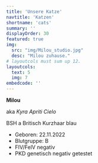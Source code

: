 ```yaml
---
title: 'Unsere Katze'
navtitle: 'Katzen'
shortname: 'cats'
summary: ''
displayOrder: 30
featured: true
img: 
  src: "img/Milou_studio.jpg" 
  desc: "Milou zuhause."
# layoutcols must sum up 12.
layoutcols: 
  text: 5
  img: 7 
embedcode: ''
---
```

<article itemscope itemtype="https://schema.org/Cat">
<p itemprop="name"><strong>Milou</strong></p> <p>aka <em>Kyra Apriti Cielo</em></p>

<p><span itemprop="breed">BSH a Britisch Kurzhaar</span> <span itemprop="breed">blau</span></p>
<ul>
<li>Geboren: <time itemprop="birthDate" datetime="2022-11-22">22.11.2022</time></li>

<li itemprop="additionalProperty" itemscope itemtype="https://schema.org/PropertyValue"> <meta itemprop="name" content="Blutgruppe" />
  <meta itemprop="value" content="B" />Blutgruppe: B </li>

<li itemprop="additionalProperty" itemscope itemtype="https://schema.org/PropertyValue"> <meta itemprop="name" content="FIV/FelV" />
  <meta itemprop="value" content="negativ" />FIV/FelV negativ</li>

<li itemprop="additionalProperty" itemscope itemtype="https://schema.org/PropertyValue"> <meta itemprop="name" content="PKD" />
  <meta itemprop="value" content="genetisch negativ getestet" />PKD genetisch negativ getestet</li>

</ul>

</article>